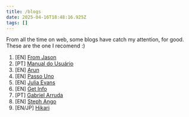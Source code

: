 ```yaml
---
title: /blogs
date: 2025-04-16T18:48:16.925Z
tags: []
---
```


From all the time on web, some blogs have catch my attention, for good.
These are the one I recomend :)

1. [EN] [From Jason](https://www.fromjason.xyz/)
2. [PT] [Manual do Usuário](https://arun.is/blog/)
3. [EN] [Arun](https://arun.is/blog/)
4. [EN] [Passo Uno](https://passo.uno/)
5. [EN] [Julia Evans](https://jvns.ca/)
6. [EN] [Get Info](https://blog.gingerbeardman.com/)
7. [PT] [Gabriel Arruda](https://blog.gdarruda.me/)
8. [EN] [Steph Ango](https://stephango.com/)
9. [EN/JP] [Hikari](https://hikari.noyu.me/)
